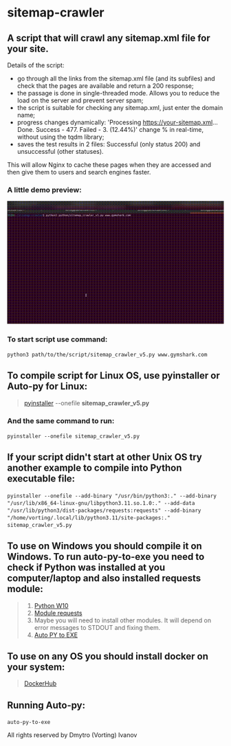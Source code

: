 # sitemap-crawler

## A script that will crawl any sitemap.xml file for your site.
Details of the script:

- go through all the links from the sitemap.xml file (and its subfiles) and check that the pages are available and return a 200 response;
- the passage is done in single-threaded mode. Allows you to reduce the load on the server and prevent server spam;
- the script is suitable for checking any sitemap.xml, just enter the domain name;
- progress changes dynamically: 'Processing https://your-sitemap.xml... Done. Success - 477. Failed - 3. (12.44%)' change % in real-time, without using the tqdm library;
- saves the test results in 2 files: Successful (only status 200) and unsuccessful (other statuses).
  
This will allow Nginx to cache these pages when they are accessed and then give them to users and search engines faster.

### A little demo preview:
![sitemap_demo](https://github.com/dmytroiva/sitemap-crawler/blob/dev/media/sitemap_progress_bar.gif)

### To start script use command:
`python3 path/to/the/script/sitemap_crawler_v5.py www.gymshark.com`

## To compile script for **Linux OS**, use **pyinstaller** or Auto-py for Linux:

> [pyinstaller](https://pyinstaller.org/en/stable/installation.html "to install hit the link") --onefile **sitemap_crawler_v5.py**

### And the same command to run:
`pyinstaller --onefile sitemap_crawler_v5.py`

## If your script didn't start at other Unix OS try another example to compile into Python executable file:

 `pyinstaller --onefile --add-binary "/usr/bin/python3:." --add-binary "/usr/lib/x86_64-linux-gnu/libpython3.11.so.1.0:." --add-data "/usr/lib/python3/dist-packages/requests:requests" --add-binary "/home/vorting/.local/lib/python3.11/site-packages:." sitemap_crawler_v5.py`
 
 ## To use on Windows you should compile it on Windows. To run auto-py-to-exe you need to check if Python was installed at you computer/laptop and also installed requests module:
> 1. [Python W10](https://www.digitalocean.com/community/tutorials/install-python-windows-10 "to install hit the link")
> 2. [Module requests](https://stackoverflow.com/questions/17309288/importerror-no-module-named-requests "to install hit the link")
> 3. Maybe you will need to install other modules. It will depend on error messages to STDOUT and fixing them.
> 4. [Auto PY to EXE](https://dev.to/eshleron/how-to-convert-py-to-exe-step-by-step-guide-3cfi "to install hit the link")

## To use on any OS you should install docker on your system:
> [DockerHub]([https://stackoverflow.com/questions/17309288/importerror-no-module-named-requests](https://hub.docker.com/r/vorting/crawler-image) "to install visit the link")

## Running Auto-py:
`auto-py-to-exe`

All rights reserved by Dmytro (Vorting) Ivanov
